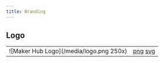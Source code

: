 ```yaml
---
title: Branding
---
```


## Logo
| | |
|-|-|
| ![Maker Hub Logo](/media/logo.png 250x) | [png](https://github.com/pe5er/swanseamakerhub.co.uk/blob/master/media/logo.png) [svg]() |
